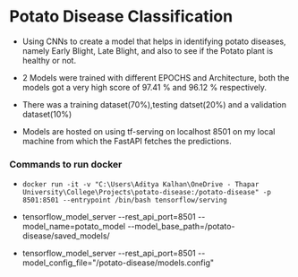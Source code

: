 # Potato Disease Classification

- Using CNNs to create a model that helps in identifying potato diseases, namely Early Blight, Late Blight, and also to see if the Potato plant is healthy or not.

- 2 Models were trained with different EPOCHS and Architecture, both the models got a very high score of 97.41 % and 96.12 % respectively.

- There was a training dataset(70%),testing datset(20%) and a validation dataset(10%)

- Models are hosted on using tf-serving on localhost 8501 on my local machine from which the FastAPI fetches the predictions.




### Commands to run docker 
- `docker run -it -v "C:\Users\Aditya Kalhan\OneDrive - Thapar University\College\Projects\potato-disease:/potato-disease" -p 8501:8501 --entrypoint /bin/bash tensorflow/serving`

- tensorflow_model_server --rest_api_port=8501 --model_name=potato_model --model_base_path=/potato-disease/saved_models/

- tensorflow_model_server --rest_api_port=8501 --model_config_file="/potato-disease/models.config"


